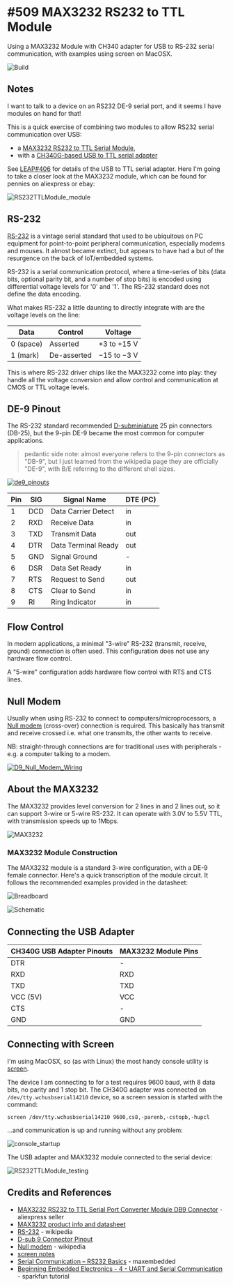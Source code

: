 # #509 MAX3232 RS232 to TTL Module

Using a MAX3232 Module with CH340 adapter for USB to RS-232 serial communication, with examples using screen on MacOSX.

![Build](./assets/RS232TTLModule_build.jpg?raw=true)

## Notes

I want to talk to a device on an RS232 DE-9 serial port, and it seems I have modules on hand for that!

This is a quick exercise of combining two modules to allow RS232 serial communication over USB:

* a [MAX3232 RS232 to TTL Serial Module](https://www.aliexpress.com/item/4000055222836.html),
* with a [CH340G-based USB to TTL serial adapter](../../UsbUartCH340G)

See [LEAP#406](../../UsbUartCH340G) for details of the USB to TTL serial adapter.
Here I'm going to take a closer look at the MAX3232 module, which can be found for pennies on aliexpress or ebay:

![RS232TTLModule_module](./assets/RS232TTLModule_module.jpg?raw=true)

## RS-232

[RS-232](https://en.wikipedia.org/wiki/RS-232) is a vintage serial standard that used to be ubiquitous on PC equipment for
point-to-point peripheral communication, especially modems and mouses. It almost became extinct, but appears to have had a
but of the resurgence on the back of IoT/embedded systems.

RS-232 is a serial communication protocol, where a time-series of bits (data bits, optional parity bit, and a number of stop bits)
is encoded using differential voltage levels for '0' and '1'.
The RS-232 standard does not define the data encoding.

What makes RS-232 a little daunting to directly integrate with are the voltage levels on the line:

| Data      | Control     | Voltage     |
|-----------|-------------|-------------|
| 0 (space) | Asserted    | +3 to +15 V |
| 1 (mark)  | De-asserted | −15 to −3 V |

This is where RS-232 driver chips like the MAX3232 come into play: they handle all the voltage conversion and allow
control and communication at CMOS or TTL voltage levels.

## DE-9 Pinout

The RS-232 standard recommended [D-subminiature](https://en.wikipedia.org/wiki/D-subminiature) 25 pin connectors (DB-25),
but the 9-pin DE-9 became the most common for computer applications.

> pedantic side note: almost everyone refers to the 9-pin connectors as "DB-9", but I just learned from the wikipedia page
> they are officially "DE-9", with B/E referring to the different shell sizes.

[![de9_pinouts](./assets/de9_pinouts.png?raw=true)](https://www.db9-pinout.com/)

| Pin | SIG | Signal Name          | DTE (PC) |
|-----|-----|----------------------|----------|
| 1   | DCD | Data Carrier Detect  | in       |
| 2   | RXD | Receive Data         | in       |
| 3   | TXD | Transmit Data        | out      |
| 4   | DTR | Data Terminal Ready  | out      |
| 5   | GND | Signal Ground        | -        |
| 6   | DSR | Data Set Ready       | in       |
| 7   | RTS | Request to Send      | out      |
| 8   | CTS | Clear to Send        | in       |
| 9   | RI  | Ring Indicator       | in       |

## Flow Control

In modern applications, a minimal "3-wire" RS-232 (transmit, receive, ground) connection is often used.
This configuration does not use any hardware flow control.

A "5-wire" configuration adds hardware flow control with RTS and CTS lines.

## Null Modem

Usually when using RS-232 to connect to computers/microprocessors,
a [Null modem](https://en.wikipedia.org/wiki/Null_modem) (cross-over) connection is required.
This basically has transmit and receive crossed i.e. what one transmits, the other wants to receive.

NB: straight-through connections are for traditional uses with peripherals - e.g. a computer talking to a modem.

[![D9_Null_Modem_Wiring](./assets/D9_Null_Modem_Wiring.png?raw=true)](https://en.wikipedia.org/wiki/Null_modem)

## About the MAX3232

The MAX3232 provides level conversion for 2 lines in and 2 lines out, so it can support 3-wire or 5-wire RS-232.
It can operate with 3.0V to 5.5V TTL, with transmission speeds up to 1Mbps.

![MAX3232](./assets/MAX3232.png?raw=true)

### MAX3232 Module Construction

The MAX3232 module is a standard 3-wire configuration, with a DE-9 female connector.
Here's a quick transcription of the module circuit. It follows the recommended
examples provided in the datasheet:

![Breadboard](./assets/RS232TTLModule_bb.jpg?raw=true)

![Schematic](./assets/RS232TTLModule_schematic.jpg?raw=true)

## Connecting the USB Adapter

| CH340G USB Adapter Pinouts | MAX3232 Module Pins |
|----------------------------|---------------------|
| DTR                        | -                   |
| RXD                        | RXD                 |
| TXD                        | TXD                 |
| VCC (5V)                   | VCC                 |
| CTS                        | -                   |
| GND                        | GND                 |

## Connecting with Screen

I'm using MacOSX, so (as with Linux) the most handy console utility is
[screen](http://www.noah.org/wiki/Screen_notes#using_screen_as_an_RS-232_.2F_general_serial_terminal).

The device I am connecting to for a test requires 9600 baud, with 8 data bits, no parity and 1 stop bit.
The CH340G adapter was connected on `/dev/tty.wchusbserial14210` device, so a screen session
is started with the command:

    screen /dev/tty.wchusbserial14210 9600,cs8,-parenb,-cstopb,-hupcl

...and communication is up and running without any problem:

![console_startup](./assets/console_startup.png?raw=true)

The USB adapter and MAX3232 module connected to the serial device:

![RS232TTLModule_testing](./assets/RS232TTLModule_testing.jpg?raw=true)

## Credits and References

* [MAX3232 RS232 to TTL Serial Port Converter Module DB9 Connector](https://www.aliexpress.com/item/4000055222836.html) - aliexpress seller
* [MAX3232 product info and datasheet](https://www.ti.com/product/MAX3232)
* [RS-232](https://en.wikipedia.org/wiki/RS-232) - wikipedia
* [D-sub 9 Connector Pinout](https://www.db9-pinout.com/)
* [Null modem](https://en.wikipedia.org/wiki/Null_modem) - wikipedia
* [screen notes](http://www.noah.org/wiki/Screen_notes)
* [Serial Communication – RS232 Basics](http://maxembedded.com/2013/09/serial-communication-rs232-basics/) - maxembedded
* [Beginning Embedded Electronics - 4 - UART and Serial Communication](https://www.sparkfun.com/tutorials/104) - sparkfun tutorial
